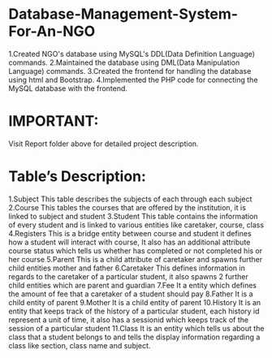 # Database-Management-System-For-An-NGO
1.Created NGO's database using MySQL's DDL(Data Definition Language) commands.
2.Maintained the database using DML(Data Manipulation Language) commands.
3.Created the frontend for handling the database using html and Bootstrap.
4.Implemented the PHP code for connecting the MySQL database with the frontend.

# IMPORTANT:
  Visit Report folder above for detailed project description.

# Table’s Description:
1.Subject
   This table describes the subjects of each through each subject
2.Course
   This tables the courses that are offered by the institution, it is linked to subject and student 
3.Student
  This table contains the information of every student and is linked to various entities like caretaker, course, class
4.Registers
This is a bridge entity between course and student it defines how a student will interact with course, It also has an additional attribute course status which tells us whether has completed or not completed his or her course 
5.Parent
 This is a child attribute of caretaker and spawns further child entities mother and father
6.Caretaker
 This defines information in regards to the caretaker of a particular student, it also spawns 2 further child entities which are parent and guardian
7.Fee
It a entity which defines the amount of fee that a caretaker of a student should pay
8.Father
It is a child entity of parent
9.Mother
It is a child entity of parent
10.History
It is an entity that keeps track of the history of a particular student, each history id represent a unit of time, it also has a sessionid which keeps track of the session of a particular student
11.Class
It is an entity which tells us about the class that a student belongs to and tells the display information regarding a class like section, class name and subject.



